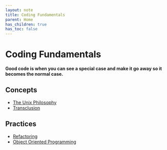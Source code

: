 ```yaml
---
layout: note
title: Coding Fundamentals
parent: Home
has_children: true
has_toc: false
---
```


# Coding Fundamentals

**Good code is when you can see a special case and make it go away so it becomes the normal case.**

## Concepts

- [The Unix Philosophy](../coding-fundamentals/unix-philosophy)
- [Transclusion](../coding-fundamentals/transclusion)

## Practices

- [Refactoring](../coding-fundamentals/Refactoring)
- [Object Oriented Programming](../coding-fundamentals/object-oriented-programming)
